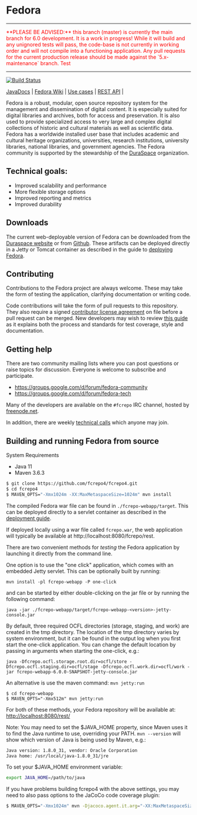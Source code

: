

# Fedora
---
<div style="color:red">
**PLEASE BE ADVISED:**  this branch (master) is currently the main branch for 6.0 development. It is a  work in progress!  
While it will build and any unignored tests will pass, the code-base is not currently in working order and will not 
compile into a functioning application. Any pull requests for the current production release should be made against 
the `5.x-maintenance` branch. Test
</div>

---

[![Build Status](https://travis-ci.com/fcrepo4/fcrepo4.svg?branch=master)](https://travis-ci.com/fcrepo4/fcrepo4)

[JavaDocs](http://docs.fcrepo.org/) | 
[Fedora Wiki](https://wiki.duraspace.org/display/FF) | 
[Use cases](https://wiki.duraspace.org/display/FF/Use+Cases) |
[REST API](https://wiki.duraspace.org/display/FEDORA5x/RESTful+HTTP+API) |

Fedora is a robust, modular, open source repository system for the management and dissemination of digital content.
It is especially suited for digital libraries and archives, both for access and preservation. It is also used to
provide specialized access to very large and complex digital collections of historic and cultural materials as well
as scientific data. Fedora has a worldwide installed user base that includes academic and cultural heritage
organizations, universities, research institutions, university libraries, national libraries, and government agencies.
The Fedora community is supported by the stewardship of the [DuraSpace](http://www.duraspace.org) organization.

## Technical goals:
* Improved scalability and performance
* More flexible storage options
* Improved reporting and metrics
* Improved durability

## Downloads

The current web-deployable version of Fedora can be downloaded from the [Duraspace website](https://wiki.duraspace.org/display/FF/Downloads)
or from [Github](https://github.com/fcrepo4/fcrepo4/releases). These artifacts can be deployed directly in a Jetty or Tomcat container
as described in the guide to [deploying Fedora](https://wiki.duraspace.org/display/FEDORA5x/Deploying+Fedora+-+Complete+Guide).

## Contributing

Contributions to the Fedora project are always welcome. These may take the form of testing the application, clarifying documentation
or writing code.

Code contributions will take the form of pull requests to this repository. They also require a signed
[contributor license agreement](https://wiki.duraspace.org/display/DSP/Contributor+License+Agreements) on file before
a pull request can be merged. New developers may wish to review [this guide](https://wiki.duraspace.org/display/FF/Guide+for+New+Developers)
as it explains both the process and standards for test coverage, style and documentation.

## Getting help

There are two community mailing lists where you can post questions or raise topics for discussion. Everyone is
welcome to subscribe and participate.

* https://groups.google.com/d/forum/fedora-community
* https://groups.google.com/d/forum/fedora-tech

Many of the developers are available on the `#fcrepo` IRC channel, hosted by [freenode.net](http://webchat.freenode.net).

In addition, there are weekly [technical calls](https://wiki.duraspace.org/display/FF/Meetings) which anyone may join.

## Building and running Fedora from source

System Requirements
* Java 11
* Maven 3.6.3

```bash
$ git clone https://github.com/fcrepo4/fcrepo4.git
$ cd fcrepo4
$ MAVEN_OPTS="-Xmx1024m -XX:MaxMetaspaceSize=1024m" mvn install
```

The compiled Fedora war file can be found in `./fcrepo-webapp/target`. This can be deployed directly to a servlet container as
described in the [deployment guide](https://wiki.duraspace.org/display/FEDORA5x/Deploying+Fedora+-+Complete+Guide).


If deployed locally using a war file called `fcrepo.war`, the web application will typically be available at
http://localhost:8080/fcrepo/rest.

There are two convenient methods for *testing* the Fedora application by launching it directly from the command line.

One option is to use the "one click" application, which comes with an embedded Jetty servlet. This can be optionally built by running:

    mvn install -pl fcrepo-webapp -P one-click

and can be started by either double-clicking on the jar file or by running the following command:

    java -jar ./fcrepo-webapp/target/fcrepo-webapp-<version>-jetty-console.jar

By default, three required OCFL directories (storage, staging, and work) are created in the tmp directory. The location of the tmp directory varies by system environment, but it can be found in the output log when you first start the one-click application. You can change the default location by passing in arguments when starting the one-click, e.g.:

    java -Dfcrepo.ocfl.storage.root.dir=ocfl/store -Dfcrepo.ocfl.staging.dir=ocfl/stage -Dfcrepo.ocfl.work.dir=ocfl/work -jar fcrepo-webapp-6.0.0-SNAPSHOT-jetty-console.jar

An alternative is use the maven command: `mvn jetty:run`

```
$ cd fcrepo-webapp
$ MAVEN_OPTS="-Xmx512m" mvn jetty:run
```

For both of these methods, your Fedora repository will be available at: [http://localhost:8080/rest/](http://localhost:8080/rest/)

Note: You may need to set the $JAVA_HOME property, since Maven uses it to find the Java runtime to use, overriding your PATH.
`mvn --version` will show which version of Java is being used by Maven, e.g.:

```bash
Java version: 1.8.0_31, vendor: Oracle Corporation
Java home: /usr/local/java-1.8.0_31/jre
```

To set your $JAVA_HOME environment variable:

```bash
export JAVA_HOME=/path/to/java
```

If you have problems building fcrepo4 with the above settings, you may need to also pass
options to the JaCoCo code coverage plugin:

```bash
$ MAVEN_OPTS="-Xmx1024m" mvn -Djacoco.agent.it.arg="-XX:MaxMetaspaceSize=1024m -Xmx1024m" -Djacoco.agent.ut.arg="-XX:MaxMetaspaceSize=1024m -Xmx1024m"  clean install
```


